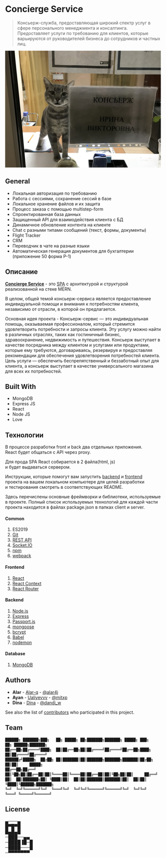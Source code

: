 # Concierge Service 

> Консьерж-служба, предоставляющая широкий спектр услуг в сфере персонального менеджмента и консалтинга. Предоставляет услуги по требованию для клиентов, которые варьируются от руководителей бизнеса до сотрудников и частных лиц.

![Concierge Cat](https://github.com/Alar-q/Concierge/blob/main/meme/cat.jpg)

## General

* Локальная авторизация по требованию   
* Работа с сессиями, сохранение сессий в базе
* Локальное хранение файлов и их защита
* Процесс заказа с помощью multistep-form
* Спроектированная база данных 
* Защищенный API для взаимодействия клиента с БД
* Динамичное обновление контента на клиенте
* Chat с разными типами сообщений (текст, формы, документы)
* Flight Tracker
* CRM
* Переводчик в чате на разные языки
* Автоматическая генерация документов для бухгалтерии (приложение 50 форма P-1) 

## Описание
[**Concierge Service**](https://github.com/Alar-q/Concierge) - это [SPA](https://medium.com/NeotericEU/single-page-application-vs-multiple-page-application-2591588efe58 "SPA") с архитектурой и структурой реализованной на стеке MERN.  

В целом, общей темой консьерж-сервиса является предоставление индивидуальной помощи и внимания к потребностям клиента, независимо от отрасли, в которой он предлагается.

Основная идея проекта - Консьерж-сервис — это индивидуальная помощь, оказываемая профессионалом, который стремится удовлетворить потребности и запросы клиента. Эту услугу можно найти в различных отраслях, таких как гостиничный бизнес, здравоохранение, недвижимость и путешествия. Консьерж выступает в качестве посредника между клиентом и услугами или продуктами, которые ему требуются, договариваясь, резервируя и предоставляя рекомендации для обеспечения удовлетворения потребностей клиента. Цель услуги — обеспечить беспрепятственный и беззаботный опыт для клиента, а консьерж выступает в качестве универсального магазина для всех их потребностей.

## Built With

* MongoDB
* Express JS
* React
* Node JS
* Love

## Технологии
В процессе разработки front и back два отдельных приложения.  
React будет общаться с API через proxy.

Для прода SPA React собирается в 2 файла(html, js)   
и будет выдаваться сервером.

Инструкции, которые помогут вам запустить
[backend](https://github.com/Alar-q/Concierge/tree/main/backend#readme)
и [frontend](https://github.com/Alar-q/Concierge/tree/main/frontend#readme)  
проекта на вашем локальном компьютере для целей разработки  
и тестирования
смотреть в соответствующих README.

Здесь перечислены основные фреймворки и библиотеки, используемые в проекте. Полный список используемых технологий для каждой части проекта находится в файлах package.json в папках client и server.

#### Common
1. ES2019
2. [Git](https://git-scm.com/book/ru/v1/%D0%92%D0%B2%D0%B5%D0%B4%D0%B5%D0%BD%D0%B8%D0%B5-%D0%9E%D1%81%D0%BD%D0%BE%D0%B2%D1%8B-Git "Git")
3. [REST API](https://www.restapitutorial.com/lessons/restquicktips.html "REST API")
4. [Socket.IO](https://socket.io/docs/ "Socket.IO")
5. [npm](https://en.wikipedia.org/wiki/Npm_(software))
6. [webpack](https://webpack.js.org/)

#### Frontend
1. [React](https://reactjs.org/docs/getting-started.html "React")
2. [React Context](https://reactjs.org/docs/context.html "React Context")
3. [React Router](https://www.w3schools.com/react/react_router.asp "React Router")

#### Backend
1. [Node.js](https://nodejs.org/en/ "Node.js")
2. [Express](https://expressjs.com/ru/guide/routing.html "Express")
3. [Passport.js](http://www.passportjs.org/docs/ "Passport.js")
4. [mongoose](https://mongoosejs.com/ "mongoose")
5. [bcrypt](https://www.npmjs.com/package/bcrypt "bcrypt")
6. [Babel](https://babeljs.io/docs/en/index.html "Babel")
7. [nodemon](https://www.npmjs.com/package/nodemon "nodemon")

#### Database
1. [MongoDB](https://www.mongodb.com/ "MongoDB")

## Authors

* **Alar** - [Alar-q](https://github.com/alar-q) - [@alar4j](https://t.me/alar4j)
* **Ayan** - [Ualiyevvv](https://github.com/ualiyevvv) - [@mitxp](https://t.me/mitxp)
* **Dina** - [Dina](https://github.com/DanDina777) - [@dandi_w](https://t.me/dandi_w)

See also the list of [contributors](https://github.com/alar-q/concierge/contributors) who participated in this project.

## Team
```
██████╗ ███████╗███╗   ██╗ █████╗ ██╗███████╗███████╗ █████╗ ███╗   ██╗ ██████╗███████╗   
██╔══██╗██╔════╝████╗  ██║██╔══██╗██║██╔════╝██╔════╝██╔══██╗████╗  ██║██╔════╝██╔════╝    
██████╔╝█████╗  ██╔██╗ ██║███████║██║███████╗███████╗███████║██╔██╗ ██║██║     █████╗    
██╔══██╗██╔══╝  ██║╚██╗██║██╔══██║██║╚════██║╚════██║██╔══██║██║╚██╗██║██║     ██╔══╝    
██║  ██║███████╗██║ ╚████║██║  ██║██║███████║███████║██║  ██║██║ ╚████║╚██████╗███████╗     
╚═╝  ╚═╝╚══════╝╚═╝  ╚═══╝╚═╝  ╚═╝╚═╝╚══════╝╚══════╝╚═╝  ╚═╝╚═╝  ╚═══╝ ╚═════╝╚══════╝    
```

## License
▄───▄  
█▀█▀█  
█▄█▄█  
─███──▄▄  
─████▐█─█  
─████───█  
─▀▀▀▀▀▀▀  
